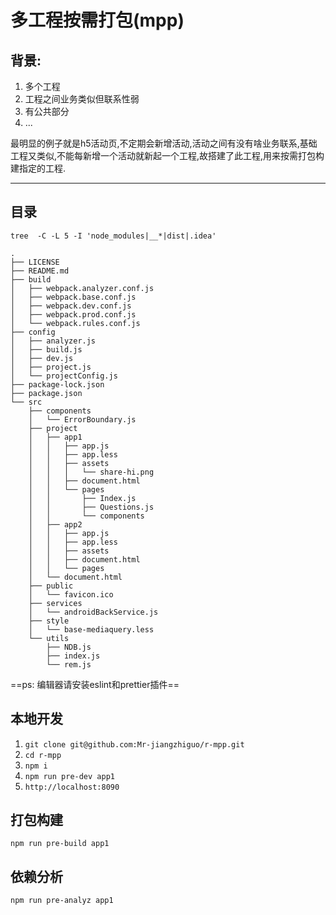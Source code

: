 # 多工程按需打包(mpp)

## 背景:
1. 多个工程
2. 工程之间业务类似但联系性弱
3. 有公共部分
4. ...

最明显的例子就是h5活动页,不定期会新增活动,活动之间有没有啥业务联系,基础工程又类似,不能每新增一个活动就新起一个工程,故搭建了此工程,用来按需打包构建指定的工程.

---
## 目录
`tree  -C -L 5 -I 'node_modules|__*|dist|.idea'`
```
.
├── LICENSE
├── README.md
├── build
│   ├── webpack.analyzer.conf.js
│   ├── webpack.base.conf.js
│   ├── webpack.dev.conf.js
│   ├── webpack.prod.conf.js
│   └── webpack.rules.conf.js
├── config
│   ├── analyzer.js
│   ├── build.js
│   ├── dev.js
│   ├── project.js
│   └── projectConfig.js
├── package-lock.json
├── package.json
└── src
    ├── components
    │   └── ErrorBoundary.js
    ├── project
    │   ├── app1
    │   │   ├── app.js
    │   │   ├── app.less
    │   │   ├── assets
    │   │   │   └── share-hi.png
    │   │   ├── document.html
    │   │   └── pages
    │   │       ├── Index.js
    │   │       ├── Questions.js
    │   │       └── components
    │   ├── app2
    │   │   ├── app.js
    │   │   ├── app.less
    │   │   ├── assets
    │   │   ├── document.html
    │   │   └── pages
    │   └── document.html
    ├── public
    │   └── favicon.ico
    ├── services
    │   └── androidBackService.js
    ├── style
    │   └── base-mediaquery.less
    └── utils
        ├── NDB.js
        ├── index.js
        └── rem.js
```
==ps: 编辑器请安装eslint和prettier插件==
## 本地开发
1. `git clone git@github.com:Mr-jiangzhiguo/r-mpp.git`
2. `cd r-mpp`
3. `npm i`
4. `npm run pre-dev app1`
5. `http://localhost:8090`

## 打包构建
`npm run pre-build app1`

## 依赖分析
`npm run pre-analyz app1`
